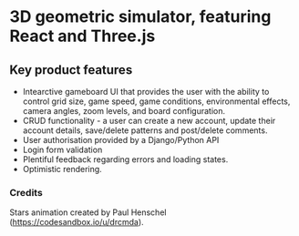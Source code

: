 # 3D geometric simulator, featuring React and Three.js


## Key product features
- Intearctive gameboard UI that provides the user with the ability to control grid size, game speed, game conditions, environmental effects, camera angles, zoom levels, and board configuration.
- CRUD functionality - a user can create a new account, update their account details, save/delete patterns and post/delete comments.
- User authorisation provided by a Django/Python API
- Login form validation
- Plentiful feedback regarding errors and loading states.
- Optimistic rendering.

### Credits
Stars animation created by Paul Henschel (https://codesandbox.io/u/drcmda).